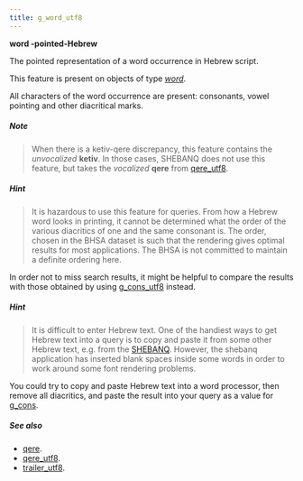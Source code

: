 ```yaml
---
title: g_word_utf8
---
```


**word -pointed-Hebrew**


The pointed representation of a word occurrence in Hebrew script.

This feature is present on objects of type [*word*](otype).

All characters of the word occurrence are present: consonants, vowel pointing and other diacritical marks.

##### Note
> When there is a ketiv-qere discrepancy, this feature contains the *unvocalized* **ketiv**.
In those cases, SHEBANQ does not use this feature, but takes the *vocalized* **qere** from
[qere_utf8](qere_utf8).

##### Hint
> It is hazardous to use this feature for queries. From how a Hebrew word looks in printing, it cannot be determined what the
order of the various diacritics of one and the same consonant is.
The order, chosen in the BHSA dataset is such that the rendering gives optimal results for most applications.
The BHSA is not committed to maintain a definite ordering here.

In order not to miss search results, it might be helpful to compare the results with those obtained by using
[g_cons_utf8](g_cons_utf8) instead.

##### Hint
> It is difficult to enter Hebrew text. One of the handiest ways to get Hebrew text into a query is to copy and paste it
from some other Hebrew text, e.g. from the [SHEBANQ]({{site.shebanq}}).
However, the shebanq application has inserted blank spaces inside some words in order to work around some font rendering
problems.

You could try to copy and paste Hebrew text into a word processor, then remove all diacritics, and paste the result into
your query as a value for [g_cons](g_cons).

##### See also

* [qere](qere). 
* [qere_utf8](qere_utf8). 
* [trailer_utf8](trailer_utf8). 
